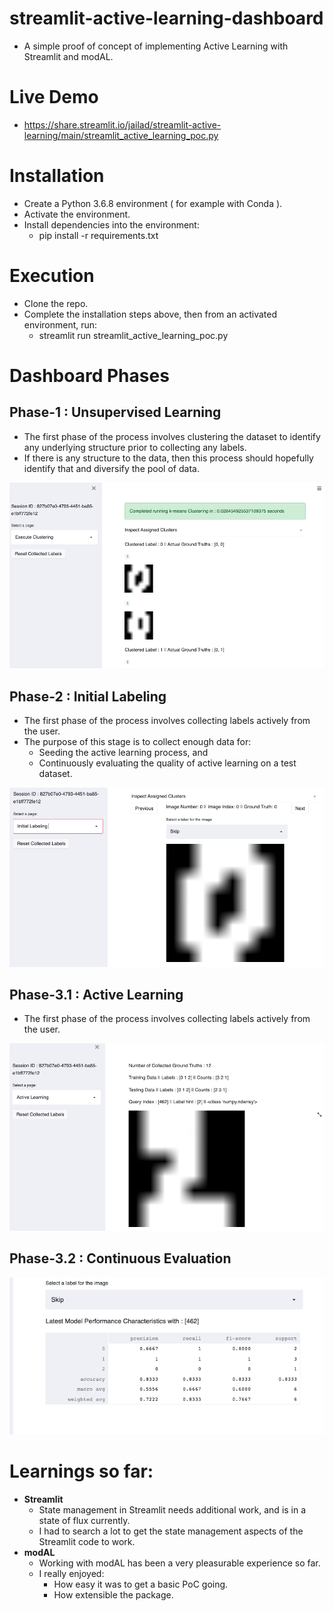 # streamlit-active-learning-dashboard

* A simple proof of concept of implementing Active Learning with Streamlit and modAL.

# Live Demo
* https://share.streamlit.io/jailad/streamlit-active-learning/main/streamlit_active_learning_poc.py

# Installation
* Create a Python 3.6.8 environment ( for example with Conda ).
* Activate the environment.
* Install dependencies into the environment:
    * pip install -r requirements.txt

# Execution
* Clone the repo.
* Complete the installation steps above, then from an activated environment, run:
    * streamlit run streamlit_active_learning_poc.py

# Dashboard Phases

## Phase-1 : Unsupervised Learning
* The first phase of the process involves clustering the dataset to identify any underlying structure prior to collecting any labels.
* If there is any structure to the data, then this process should hopefully identify that and diversify the pool of data.

![image info](/images/img1_clustering.png)

## Phase-2 : Initial Labeling
* The first phase of the process involves collecting labels actively from the user. 
* The purpose of this stage is to collect enough data for:
    * Seeding the active learning process, and
    * Continuously evaluating the quality of active learning on a test dataset.

![image info](/images/img2_initial_labeling.png)

## Phase-3.1 : Active Learning
* The first phase of the process involves collecting labels actively from the user. 

![image info](/images/img3_act_learning.png)

## Phase-3.2 : Continuous Evaluation

![image info](/images/img3_act_learning_eval.png)

# Learnings so far:
* <b>Streamlit </b>
    * State management in Streamlit needs additional work, and is in a state of flux currently. 
    * I had to search a lot to get the state management aspects of the Streamlit code to work. 
* <b>modAL </b>
    * Working with modAL has been a very pleasurable experience so far. 
    * I really enjoyed:
        * How easy it was to get a basic PoC going.
        * How extensible the package.
